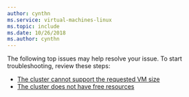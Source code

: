 ```yaml
---
author: cynthn
ms.service: virtual-machines-linux
ms.topic: include
ms.date: 10/26/2018
ms.author: cynthn
---
```

The following top issues may help resolve your issue. To start troubleshooting, review these steps:

- [The cluster cannot support the requested VM size](/troubleshoot/azure/virtual-machines/troubleshoot-deployment-new-vm-linux#the-cluster-cannot-support-the-requested-vm-size)
- [The cluster does not have free resources](/troubleshoot/azure/virtual-machines/troubleshoot-deployment-new-vm-linux#the-cluster-does-not-have-free-resources)